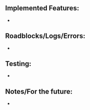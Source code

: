 ## Implemented Features:
-

## Roadblocks/Logs/Errors:
-

## Testing:
-

## Notes/For the future:
-
